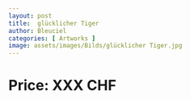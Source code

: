 ```yaml
---
layout: post
title:  glücklicher Tiger
author: Bleuciel
categories: [ Artworks ]
image: assets/images/Bilds/glücklicher Tiger.jpg
---
```

# Price: XXX CHF

